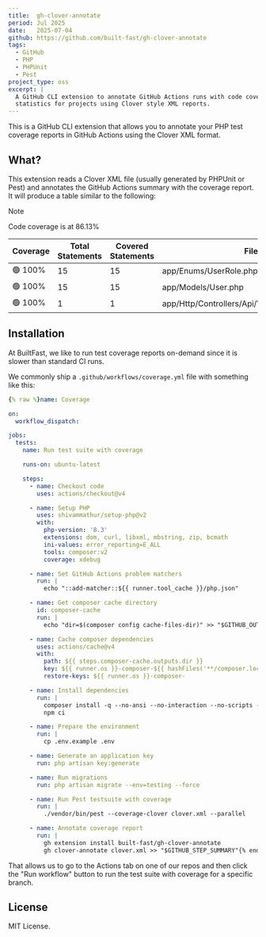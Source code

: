 ```yaml
---
title:  gh-clover-annotate
period: Jul 2025
date:   2025-07-04
github: https://github.com/built-fast/gh-clover-annotate
tags:
  - GitHub
  - PHP
  - PHPUnit
  - Pest
project_type: oss
excerpt: |
  A GitHub CLI extension to annotate GitHub Actions runs with code coverage
  statistics for projects using Clover style XML reports.
---
```


This is a GitHub CLI extension that allows you to annotate your
PHP test coverage reports in GitHub Actions using the Clover XML format.

## What?

This extension reads a Clover XML file (usually generated by PHPUnit or Pest)
and annotates the GitHub Actions summary with the coverage report. It will
produce a table similar to the following:

> [!NOTE]
>  Code coverage is at 86.13%

| Coverage | Total Statements | Covered Statements | File                                           |
| -------- | ---------------- | ------------------ | ---------------------------------------------- |
| 🟢 100%  | 15               | 15                 | app/Enums/UserRole.php                         |
| 🟢 100%  | 15               | 15                 | app/Models/User.php                            |
| 🟢 100%  | 1                | 1                  | app/Http/Controllers/Api/V1/PingController.php |

## Installation

At BuiltFast, we like to run test coverage reports on-demand since it is
slower than standard CI runs.

We commonly ship a `.github/workflows/coverage.yml` file with something like
this:

```yaml
{% raw %}name: Coverage

on:
  workflow_dispatch:

jobs:
  tests:
    name: Run test suite with coverage

    runs-on: ubuntu-latest

    steps:
      - name: Checkout code
        uses: actions/checkout@v4

      - name: Setup PHP
        uses: shivammathur/setup-php@v2
        with:
          php-version: '8.3'
          extensions: dom, curl, libxml, mbstring, zip, bcmath
          ini-values: error_reporting=E_ALL
          tools: composer:v2
          coverage: xdebug

      - name: Set GitHub Actions problem matchers
        run: |
          echo "::add-matcher::${{ runner.tool_cache }}/php.json"

      - name: Get composer cache directory
        id: composer-cache
        run: |
          echo "dir=$(composer config cache-files-dir)" >> "$GITHUB_OUTPUT"

      - name: Cache composer dependencies
        uses: actions/cache@v4
        with:
          path: ${{ steps.composer-cache.outputs.dir }}
          key: ${{ runner.os }}-composer-${{ hashFiles('**/composer.lock') }}
          restore-keys: ${{ runner.os }}-composer-

      - name: Install dependencies
        run: |
          composer install -q --no-ansi --no-interaction --no-scripts --no-progress
          npm ci

      - name: Prepare the environment
        run: |
          cp .env.example .env

      - name: Generate an application key
        run: php artisan key:generate

      - name: Run migrations
        run: php artisan migrate --env=testing --force

      - name: Run Pest testsuite with coverage
        run: |
          ./vendor/bin/pest --coverage-clover clover.xml --parallel

      - name: Annotate coverage report
        run: |
          gh extension install built-fast/gh-clover-annotate
          gh clover-annotate clover.xml >> "$GITHUB_STEP_SUMMARY"{% endraw %}
```

That allows us to go to the Actions tab on one of our repos and then click
the "Run workflow" button to run the test suite with coverage for a specific
branch.

## License

MIT License.
